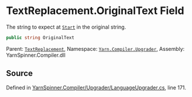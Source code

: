 # TextReplacement.OriginalText Field

The string to expect at [`Start`](/api/csharp/yarn.compiler.upgrader/textreplacement.start.md) in the original
string.


```csharp
public string OriginalText
```



<div class="class-metadata">

Parent: [`TextReplacement`](/api/csharp/yarn.compiler.upgrader/textreplacement.md), Namespace: [`Yarn.Compiler.Upgrader`](/api/csharp/yarn.compiler.upgrader/README.md), Assembly: YarnSpinner.Compiler.dll
</div>

## Source
Defined in [YarnSpinner.Compiler/Upgrader/LanguageUpgrader.cs](https://github.com/YarnSpinnerTool/YarnSpinner//blob/develop/YarnSpinner.Compiler/Upgrader/LanguageUpgrader.cs#L171), line 171.
